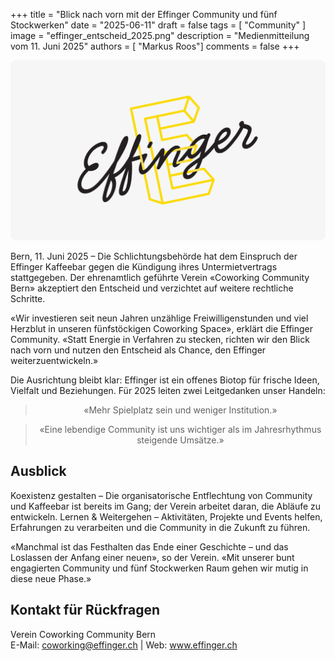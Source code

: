 +++
title = "Blick nach vorn mit der Effinger Community und fünf Stockwerken"
date = "2025-06-11"
draft = false
tags = [ "Community" ]
image = "effinger_entscheid_2025.png"
description = "Medienmitteilung vom 11. Juni 2025"
authors = [ "Markus Roos"]
comments = false
+++

![Blick nach vorn mit der Effinger Community und fünf Stockwerken](effinger_entscheid_2025.png)

Bern, 11. Juni 2025 – Die Schlichtungsbehörde hat dem Einspruch der Effinger Kaffeebar gegen die Kündigung ihres Untermietvertrags stattgegeben. Der ehrenamtlich geführte Verein «Coworking Community Bern» akzeptiert den Entscheid und verzichtet auf weitere rechtliche Schritte.

«Wir investieren seit neun Jahren unzählige Freiwilligenstunden und viel Herzblut in unseren fünfstöckigen Coworking Space», erklärt die Effinger Community. «Statt Energie in Verfahren zu stecken, richten wir den Blick nach vorn und nutzen den Entscheid als Chance, den Effinger weiterzuentwickeln.»

Die Ausrichtung bleibt klar: Effinger ist ein offenes Biotop für frische Ideen, Vielfalt und Beziehungen. Für 2025 leiten zwei Leitgedanken unser Handeln:

<center><blockquote class="blockquote">«Mehr Spielplatz sein und weniger Institution.»</blockquote>
<blockquote class="blockquote">«Eine lebendige Community ist uns wichtiger als im Jahresrhythmus steigende Umsätze.»</blockquote></center>

## Ausblick
Koexistenz gestalten – Die organisatorische Entflechtung von Community und Kaffeebar ist bereits im Gang; der Verein arbeitet daran, die Abläufe zu entwickeln.
Lernen & Weitergehen – Aktivitäten, Projekte und Events helfen, Erfahrungen zu verarbeiten und die Community in die Zukunft zu führen.

«Manchmal ist das Festhalten das Ende einer Geschichte – und das Loslassen der Anfang einer neuen», so der Verein. «Mit unserer bunt engagierten Community und fünf Stockwerken Raum gehen wir mutig in diese neue Phase.»

## Kontakt für Rückfragen
Verein Coworking Community Bern<br/>
E-Mail: coworking@effinger.ch | Web: www.effinger.ch
